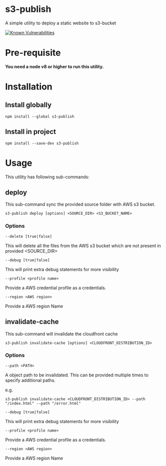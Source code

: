 # s3-publish

A simple utility to deploy a static website to s3-bucket

[![Known Vulnerabilities](https://snyk.io/test/github/RishikeshDarandale/s3-publish/badge.svg)](https://snyk.io/test/github/RishikeshDarandale/s3-publish)

# Pre-requisite

**You need a node v8 or higher to run this utility.**

# Installation

## Install globally

```console
npm install --global s3-publish
```

## Install in project

```console
npm install --save-dev s3-publish
```

# Usage

This utility has following sub-commands:

## deploy

This sub-command sync the provided source folder with AWS s3 bucket.

```console
s3-publish deploy [options] <SOURCE_DIR> <S3_BUCKET_NAME>
```

### Options

`--delete [true|false]`

This will delete all the files from the AWS s3 bucket which are not present in provided <SOURCE_DIR>

`--debug [true|false]`

This will print extra debug statements for more visibility

`--profile <profile name>`

Provide a AWS credential profile as a credentials.

`--region <AWS region>`

Provide a AWS region Name

## invalidate-cache

This sub-command will invalidate the cloudfront cache

```console
s3-publish invalidate-cache [options] <CLOUDFRONT_DISTRIBUTION_ID>
```

### Options

`--path <PATH>`

A object path to be invalidated. This can be provided multiple times to specify additional paths.

e.g.

```console
s3-publish invalidate-cache <CLOUDFRONT_DISTRIBUTION_ID> --path "/index.html" --path "/error.html"
```

`--debug [true|false]`

This will print extra debug statements for more visibility

`--profile <profile name>`

Provide a AWS credential profile as a credentials.

`--region <AWS region>`

Provide a AWS region Name
